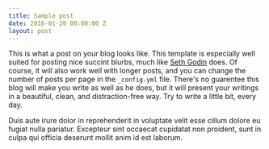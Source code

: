 ```yaml
---
title: Sample post
date: 2016-01-20 00:00:00 Z
layout: post
---
```


This is what a post on your blog looks like. This template is especially well suited for posting nice succint blurbs, much like [Seth Godin](http://sethgodin.typepad.com/) does. Of course, it will also work well with longer posts, and you can change the number of posts per page in the `_config.yml` file. There's no guarentee this blog will make you write as well as he does, but it will present your writings in a beautiful, clean, and distraction-free way. Try to write a little bit, every day.

Duis aute irure dolor in reprehenderit in voluptate velit esse cillum dolore eu fugiat nulla pariatur. Excepteur sint occaecat cupidatat non proident, sunt in culpa qui officia deserunt mollit anim id est laborum.
